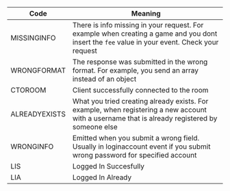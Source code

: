 | Code | Meaning|
|------|--------|
| MISSINGINFO | There is info missing in your request. For example when creating a game and you dont insert the `fee` value in your event. Check your request |
| WRONGFORMAT | The response was submitted in the wrong format. For example, you send an array instead of an object | 
| CTOROOM | Client successfully connected to the room |
| ALREADYEXISTS | What you tried creating already exists. For example, when registering a new account with a username that is already registered by someone else |
| WRONGINFO | Emitted when you submit a wrong field. Usually in loginaccount event if you submit wrong password for specified account | 
| LIS | Logged In Succesfully |  
| LIA | Logged In Already |